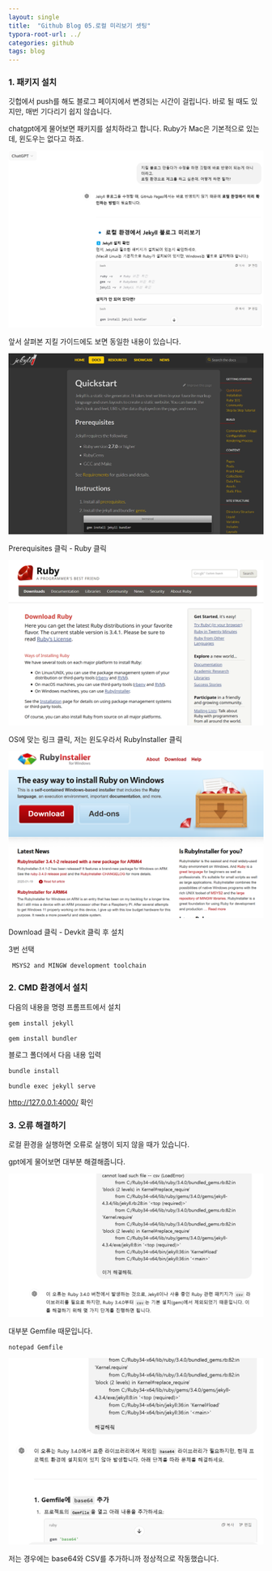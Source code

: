 ```yaml
---
layout: single
title:  "Github Blog 05.로컬 미리보기 셋팅"
typora-root-url: ../
categories: github
tags: blog
---
```






### 1. 패키지 설치

깃헙에서 push를 해도 블로그 페이지에서 변경되는 시간이 걸립니다. 바로 될 때도 있지만, 매번 기다리기 쉽지 않습니다. 

chatgpt에게 물어보면 패키지를 설치하라고 합니다. Ruby가 Mac은 기본적으로 있는데, 윈도우는 없다고 하죠.



![image-20250129124649991](/images/2025-01-25-05/image-20250129124649991.png)



앞서 살펴본 지킬 가이드에도 보면 동일한 내용이 있습니다. 



![image-20250129124615278](/images/2025-01-25-05/image-20250129124615278.png)

 

Prerequisites 클릭 - Ruby 클릭



![image-20250129124944939](/images/2025-01-25-05/image-20250129124944939.png)



OS에 맞는 링크 클릭, 저는 윈도우라서 RubyInstaller 클릭





![image-20250129125018022](/images/2025-01-25-05/image-20250129125018022.png)



Download 클릭 - Devkit 클릭 후 설치



3번 선택

```
 MSYS2 and MINGW development toolchain
```



### 2. CMD 환경에서 설치



다음의 내용을 명령 프롬프트에서 설치

```
gem install jekyll
```

```
gem install bundler
```



블로그 폴더에서 다음 내용 입력



```
bundle install
```

```
bundle exec jekyll serve
```



http://127.0.0.1:4000/ 확인



### 3. 오류 해결하기

로컬 환경을 실행하면 오류로 실행이 되지 않을 때가 있습니다. 

gpt에게 물어보면 대부분 해결해줍니다.



![image-20250129130711863](/images/2025-01-25-05/image-20250129130711863.png)



대부분 Gemfile 때문입니다. 



```
notepad Gemfile
```



![image-20250129130824754](/images/2025-01-25-05/image-20250129130824754.png)



저는 경우에는 base64와 CSV를 추가하니까 정상적으로 작동했습니다.
